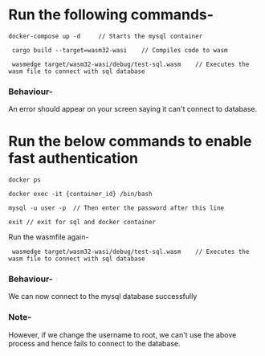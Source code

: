 # Run the following commands-

```
docker-compose up -d     // Starts the mysql container
```

```
 cargo build --target=wasm32-wasi    // Compiles code to wasm
```

```
 wasmedge target/wasm32-wasi/debug/test-sql.wasm    // Executes the wasm file to connect with sql database 
```

### Behaviour-
An error should appear on your screen saying it can't connect to database. 


# Run the below commands to enable fast authentication
```
docker ps 
```

```
docker exec -it {container_id} /bin/bash
```

```
mysql -u user -p  // Then enter the password after this line
```

```
exit // exit for sql and docker container
```

Run the wasmfile again-

```
 wasmedge target/wasm32-wasi/debug/test-sql.wasm    // Executes the wasm file to connect with sql database 
```

### Behaviour- 
We can now connect to the mysql database successfully

### Note- 
However, if we change the username to root, we can't use the above process and hence fails to connect to the database.
 


